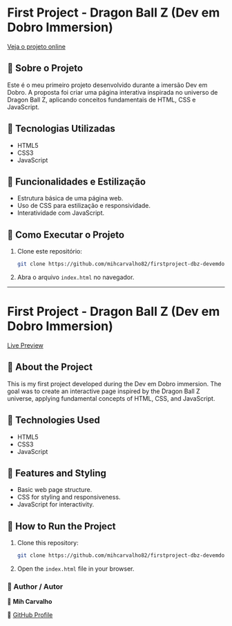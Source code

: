 # First Project - Dragon Ball Z (Dev em Dobro Immersion)

[Veja o projeto online](https://mihcarvalho82.github.io/firstproject-dbz-devemdobro/)

## 📌 Sobre o Projeto  
Este é o meu primeiro projeto desenvolvido durante a imersão Dev em Dobro. A proposta foi criar uma página interativa inspirada no universo de Dragon Ball Z, aplicando conceitos fundamentais de HTML, CSS e JavaScript.

## 🚀 Tecnologias Utilizadas  
- HTML5  
- CSS3  
- JavaScript  

## 🎨 Funcionalidades e Estilização  
- Estrutura básica de uma página web.  
- Uso de CSS para estilização e responsividade.  
- Interatividade com JavaScript.  

## 🔧 Como Executar o Projeto  
1. Clone este repositório:
   ```bash
   git clone https://github.com/mihcarvalho82/firstproject-dbz-devemdobro.git
   ```
2. Abra o arquivo `index.html` no navegador.

---

# First Project - Dragon Ball Z (Dev em Dobro Immersion)

[Live Preview](https://mihcarvalho82.github.io/firstproject-dbz-devemdobro/)

## 📌 About the Project  
This is my first project developed during the Dev em Dobro immersion. The goal was to create an interactive page inspired by the Dragon Ball Z universe, applying fundamental concepts of HTML, CSS, and JavaScript.

## 🚀 Technologies Used  
- HTML5  
- CSS3  
- JavaScript  

## 🎨 Features and Styling  
- Basic web page structure.  
- CSS for styling and responsiveness.  
- JavaScript for interactivity.  

## 🔧 How to Run the Project  
1. Clone this repository:
   ```bash
   git clone https://github.com/mihcarvalho82/firstproject-dbz-devemdobro.git
   ```
2. Open the `index.html` file in your browser.



### 📌 Author / Autor
👤 **Mih Carvalho**

🔗 [GitHub Profile](https://github.com/mihcarvalho82)

